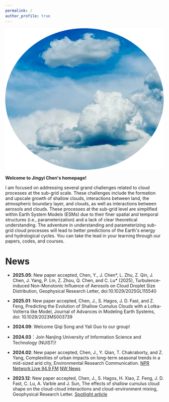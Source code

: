 ```yaml
---
permalink: /
author_profile: true
---
```

<p align="center">
  <img src="/files/cloud2.png" width="600" height="450">
</p>


**Welcome to Jingyi Chen's homepage!** 

I am focused on addressing several grand challenges related to cloud processes at the sub-grid scale. These challenges include the formation and upscale growth of shallow clouds, interactions between land, the atmospheric boundary layer, and clouds, as well as interactions between aerosols and clouds. These processes at the sub-grid level are simplified within Earth System Models (ESMs) due to their finer spatial and temporal structures (i.e., parameterization) and a lack of clear theoretical understanding. The adventure in understanding and parameterizing sub-grid cloud processes will lead to better predictions of the Earth's energy and hydrological cycles. You can take the lead in your learning through our papers, codes, and courses.


News
======
* **2025.05**: New paper accepted, Chen, Y., J. Chen\*, L. Zhu, Z. Qin, J. Chen, J. Yang, P. Lin, Z. Zhou, Q. Chen, and C. Lu\* (2025), Turbulence-induced Non-Monotonic Influence of Aerosols on Cloud Droplet Size Distribution, Geophysical Research Letter, doi:10.1029/2025GL115540

* **2025.01**: New paper accepted, Chen, J., S. Hagos, J. D. Fast, and Z. Feng, Predicting the Evolution of Shallow Cumulus Clouds with a Lotka-Volterra like Model, Journal of Advances in Modeling Earth Systems, doi: 10.1029/2023MS003739

* **2024.09**: Welcome Qiqi Song and Yali Guo to our group!
  
* **2024.03**：Join Nanjing University of Information Science and Technology (NUIST)!

* **2024.02**: New paper accepted, Chen, J., Y. Qian, T. Chakraborty, and Z. Yang, Complexities of urban impacts on long-term seasonal trends in a mid-sized arid city, Environmental Research Communication. [NPR Network Live 94.9 FM](https://www.kuow.org/stories/study-as-the-climate-changes-the-desert-tri-cities-is-actually-getting-cooler)     [NW News](https://www.nwnewsnetwork.org/environment-and-planning/2024-02-22/study-as-the-climate-changes-the-desert-tri-cities-is-actually-getting-cooler)

* **2023.12**: New paper accepted, Chen, J., S. Hagos, H. Xiao, Z. Feng, J. D. Fast, C. Lu, A. Varble and J. Sun, The effects of shallow cumulus cloud shape on the cloud-cloud interactions and cloud-environment mixing, Geophysical Research Letter. [Spotlight article](https://www.pnnl.gov/publications/whats-cloud-look)



